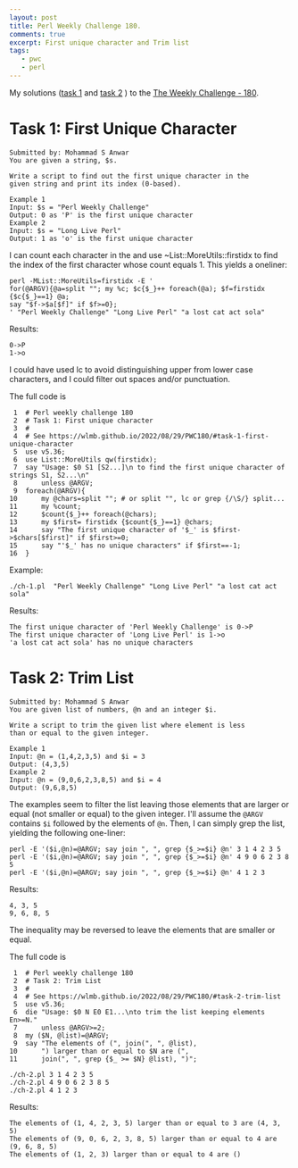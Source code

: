 ```yaml
---
layout: post
title: Perl Weekly Challenge 180.
comments: true
excerpt: First unique character and Trim list
tags:
   - pwc
   - perl
---
```


My solutions
([task 1](https://github.com/wlmb/perlweeklychallenge-club/blob/master/challenge-180/wlmb/perl/ch-1.pl)
and
[task 2](https://github.com/wlmb/perlweeklychallenge-club/blob/master/challenge-180/wlmb/perl/ch-2.pl)
)
to the  [The Weekly Challenge - 180](https://theweeklychallenge.org/blog/perl-weekly-challenge-180).


# Task 1: First Unique Character

    Submitted by: Mohammad S Anwar
    You are given a string, $s.

    Write a script to find out the first unique character in the
    given string and print its index (0-based).

    Example 1
    Input: $s = "Perl Weekly Challenge"
    Output: 0 as 'P' is the first unique character
    Example 2
    Input: $s = "Long Live Perl"
    Output: 1 as 'o' is the first unique character

I can count each character in the and use ~List::MoreUtils::firstidx
to find the index of the first character whose count equals 1. This
yields a oneliner:

    perl -MList::MoreUtils=firstidx -E '
    for(@ARGV){@a=split ""; my %c; $c{$_}++ foreach(@a); $f=firstidx {$c{$_}==1} @a;
    say "$f->$a[$f]" if $f>=0};
    ' "Perl Weekly Challenge" "Long Live Perl" "a lost cat act sola"

Results:

    0->P
    1->o

I could have used lc to avoid distinguishing
upper from lower case characters, and I could filter out
spaces and/or punctuation.

The full code is

     1  # Perl weekly challenge 180
     2  # Task 1: First unique character
     3  #
     4  # See https://wlmb.github.io/2022/08/29/PWC180/#task-1-first-unique-character
     5  use v5.36;
     6  use List::MoreUtils qw(firstidx);
     7  say "Usage: $0 S1 [S2...]\n to find the first unique character of strings S1, S2...\n"
     8      unless @ARGV;
     9  foreach(@ARGV){
    10      my @chars=split ""; # or split "", lc or grep {/\S/} split...
    11      my %count;
    12      $count{$_}++ foreach(@chars);
    13      my $first= firstidx {$count{$_}==1} @chars;
    14      say "The first unique character of '$_' is $first->$chars[$first]" if $first>=0;
    15      say "'$_' has no unique characters" if $first==-1;
    16  }

Example:

    ./ch-1.pl  "Perl Weekly Challenge" "Long Live Perl" "a lost cat act sola"

Results:

    The first unique character of 'Perl Weekly Challenge' is 0->P
    The first unique character of 'Long Live Perl' is 1->o
    'a lost cat act sola' has no unique characters


# Task 2: Trim List

    Submitted by: Mohammad S Anwar
    You are given list of numbers, @n and an integer $i.

    Write a script to trim the given list where element is less
    than or equal to the given integer.

    Example 1
    Input: @n = (1,4,2,3,5) and $i = 3
    Output: (4,3,5)
    Example 2
    Input: @n = (9,0,6,2,3,8,5) and $i = 4
    Output: (9,6,8,5)

The examples seem to filter the list leaving those elements
that are larger or equal (not smaller or equal) to the given
integer.
I'll assume the `@ARGV` contains `$i` followed by the elements of
`@n`. Then, I can simply grep the list, yielding the following one-liner:

    perl -E '($i,@n)=@ARGV; say join ", ", grep {$_>=$i} @n' 3 1 4 2 3 5
    perl -E '($i,@n)=@ARGV; say join ", ", grep {$_>=$i} @n' 4 9 0 6 2 3 8 5
    perl -E '($i,@n)=@ARGV; say join ", ", grep {$_>=$i} @n' 4 1 2 3

Results:

    4, 3, 5
    9, 6, 8, 5

The inequality may be reversed to leave the elements that are
smaller or equal.

The full code is

     1  # Perl weekly challenge 180
     2  # Task 2: Trim List
     3  #
     4  # See https://wlmb.github.io/2022/08/29/PWC180/#task-2-trim-list
     5  use v5.36;
     6  die "Usage: $0 N E0 E1...\nto trim the list keeping elements En>=N."
     7      unless @ARGV>=2;
     8  my ($N, @list)=@ARGV;
     9  say "The elements of (", join(", ", @list),
    10      ") larger than or equal to $N are (",
    11      join(", ", grep {$_ >= $N} @list), ")";

    ./ch-2.pl 3 1 4 2 3 5
    ./ch-2.pl 4 9 0 6 2 3 8 5
    ./ch-2.pl 4 1 2 3

Results:

    The elements of (1, 4, 2, 3, 5) larger than or equal to 3 are (4, 3, 5)
    The elements of (9, 0, 6, 2, 3, 8, 5) larger than or equal to 4 are (9, 6, 8, 5)
    The elements of (1, 2, 3) larger than or equal to 4 are ()
